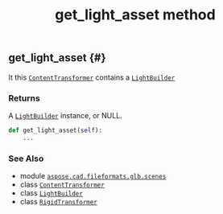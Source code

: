 ﻿---
title: get_light_asset method
second_title: Aspose.CAD for Python via .NET API References
description: 
type: docs
weight: 50
url: /python-net/aspose.cad.fileformats.glb.scenes/rigidtransformer/get_light_asset/
is_root: false
---

## get_light_asset {#}

It this [`ContentTransformer`](/cad/python-net/aspose.cad.fileformats.glb.scenes/contenttransformer) contains a [`LightBuilder`](/cad/python-net/aspose.cad.fileformats.glb.scenes/lightbuilder)


### Returns 


A [`LightBuilder`](/cad/python-net/aspose.cad.fileformats.glb.scenes/lightbuilder) instance, or NULL.


```python
def get_light_asset(self):
    ...
```





### See Also
* module [`aspose.cad.fileformats.glb.scenes`](../../)
* class [`ContentTransformer`](/cad/python-net/aspose.cad.fileformats.glb.scenes/contenttransformer)
* class [`LightBuilder`](/cad/python-net/aspose.cad.fileformats.glb.scenes/lightbuilder)
* class [`RigidTransformer`](/cad/python-net/aspose.cad.fileformats.glb.scenes/rigidtransformer)
